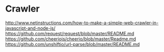 # Crawler
http://www.netinstructions.com/how-to-make-a-simple-web-crawler-in-javascript-and-node-js/
https://github.com/request/request/blob/master/README.md  
https://github.com/cheeriojs/cheerio/blob/master/Readme.md  
https://github.com/unshiftio/url-parse/blob/master/README.md

